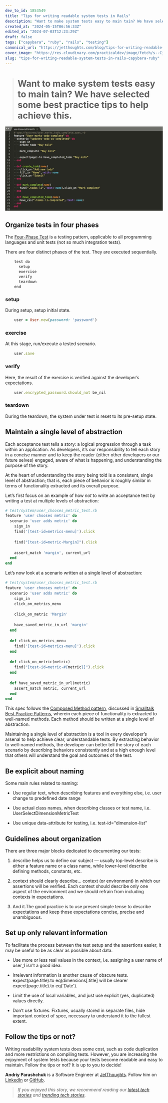 ```yaml
---
dev_to_id: 1853549
title: "Tips for writing readable system tests in Rails"
description: "Want to make system tests easy to main tain? We have selected some best practice tips to..."
created_at: "2024-05-15T06:56:33Z"
edited_at: "2024-07-03T12:23:29Z"
draft: false
tags: ["capybara", "ruby", "rails", "testing"]
canonical_url: "https://jetthoughts.com/blog/tips-for-writing-readable-system-tests-in-rails-capybara-ruby/"
cover_image: "https://res.cloudinary.com/practicaldev/image/fetch/s--CjVaFGQk--/c_imagga_scale,f_auto,fl_progressive,h_420,q_auto,w_1000/https://raw.githubusercontent.com/jetthoughts/jetthoughts.github.io/master/static/assets/img/blog/tips-for-writing-readable-system-tests-in-rails-capybara-ruby/file_0.jpg"
slug: "tips-for-writing-readable-system-tests-in-rails-capybara-ruby"
---
```

> # Want to make system tests easy to main tain? We have selected some best practice tips to help achieve this.

![](https://raw.githubusercontent.com/jetthoughts/jetthoughts.github.io/master/static/assets/img/blog/tips-for-writing-readable-system-tests-in-rails-capybara-ruby/file_0.jpg)

## Organize tests in four phases

The [Four-Phase Test](http://xunitpatterns.com/Four%20Phase%20Test.html) is a testing pattern, applicable to all programming languages and unit tests (not so much integration tests).

There are four distinct phases of the test. They are executed sequentially.
```
    test do
      setup
      exercise
      verify
      teardown
    end
```
### setup

During setup, setup initial state.
```ruby
    user = User.new(password: 'password')
```
### exercise

At this stage, run/execute a tested scenario.
```ruby
    user.save
```
### verify

Here, the result of the exercise is verified against the developer’s expectations.
```ruby
    user.encrypted_password.should_not be_nil
```
### teardown

During the teardown, the system under test is reset to its pre-setup state.

## Maintain a single level of abstraction

Each acceptance test tells a story: a logical progression through a task within an application. As developers, it’s our responsibility to tell each story in a concise manner and to keep the reader (either other developers or our future selves) engaged, aware of what is happening, and understanding the purpose of the story.

At the heart of understanding the story being told is a consistent, single level of abstraction; that is, each piece of behavior is roughly similar in terms of functionality extracted and its overall purpose.

Let’s first focus on an example of how *not* to write an acceptance test by writing a test at multiple levels of abstraction:

```ruby
# test/system/user_chooses_metric_test.rb
feature 'user chooses metric' do
  scenario 'user adds metric' do
    sign_in
    find('[test-id=metrics-menu]').click

    find("[test-id=metric-Margin]").click

    assert_match 'margin', current_url
  end
end
```

Let’s now look at a scenario written at a single level of abstraction:

```ruby
# test/system/user_chooses_metric_test.rb
feature 'user chooses metric' do
  scenario 'user adds metric' do
    sign_in
    click_on_metrics_menu

    click_on_metric 'Margin'

    have_saved_metric_in_url 'margin'
  end

  def click_on_metrics_menu
    find('[test-id=metrics-menu]').click
  end

  def click_on_metric(metric)
    find("[test-id=metric-#{metric}]").click
  end

  def have_saved_metric_in_url(metric)
    assert_match metric, current_url
  end
end
```

This spec follows the [Composed Method pattern](http://c2.com/ppr/wiki/WikiPagesAboutRefactoring/ComposedMethod.html), discussed in [Smalltalk Best Practice Patterns](http://www.amazon.com/Smalltalk-Best-Practice-Patterns-Kent/dp/013476904X), wherein each piece of functionality is extracted to well-named methods. Each method should be written at a single level of abstraction.

Maintaining a single level of abstraction is a tool in every developer’s arsenal to help achieve clear, understandable tests. By extracting behavior to well-named methods, the developer can better tell the story of each scenario by describing behaviors consistently and at a high enough level that others will understand the goal and outcomes of the test.

## Be explicit about naming

Some main rules related to naming:

* Use regular text, when describing features and everything else, i.e. user change to predefined date range

* Use actual class names, when describing classes or test name, i.e. UserSelectDimensionMetricTest

* Use unique data-attribute for testing, i.e. test-id="dimension-list"

## Guidelines about organization

There are three major blocks dedicated to documenting our tests:

 1. describe helps us to define our subject — usually top-level describe is either a feature name or a class name, while lower-level describe defining methods, constants, etc.

 2. context should clearly describe… context (or environment) in which our assertions will be verified. Each context should describe only one aspect of the environment and we should refrain from including contexts in expectations.

 3. And it.The good practice is to use present simple tense to describe expectations and keep those expectations concise, precise and unambiguous.

## Set up only relevant information

To facilitate the process between the test setup and the assertions easier, it may be useful to be as clear as possible about data.

* Use more or less real values in the context, i.e. assigning a user name of user_1 isn’t a good idea.

* Irrelevant information is another cause of obscure tests. expect(page.title).to eq(dimensions[:title] will be clearer expect(page.title).to eq('Date').

* Limit the use of local variables, and just use explicit (yes, duplicated) values directly.

* Don’t use fixtures. Fixtures, usually stored in separate files, hide important context of spec, necessary to understand it to the fullest extent.

## Follow the tips or not?

Writing readability system tests does some cost, such as code duplication and more restrictions on compiling tests.
However, you are increasing the enjoyment of system tests because your tests become readable and easy to maintain.
Follow the tips or not? It is up to you to decide!

**Andriy Parashchuk** is a Software Engineer at [JetThoughts](https://www.jetthoughts.com/). Follow him on [LinkedIn](https://www.linkedin.com/in/andriy-parashchuk-3aa56468/) or [GitHub](https://github.com/andriyParashchuk).
>  *If you enjoyed this story, we recommend reading our [latest tech stories](https://jtway.co/latest) and [trending tech stories](https://jtway.co/trending).*
